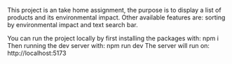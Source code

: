 This project is an take home assignment, the purpose is to display a list of products and its environmental impact. Other available features are: sorting by environmental impact and text search bar.

You can run the project locally by first installing the packages with: npm i
Then running the dev server with: npm run dev
The server will run on: http://localhost:5173

